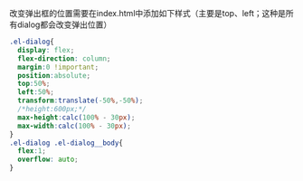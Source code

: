 

改变弹出框的位置需要在index.html中添加如下样式（主要是top、left；这种是所有dialog都会改变弹出位置）

```css
.el-dialog{
  display: flex;
  flex-direction: column;
  margin:0 !important;
  position:absolute;
  top:50%;
  left:50%;
  transform:translate(-50%,-50%);
  /*height:600px;*/
  max-height:calc(100% - 30px);
  max-width:calc(100% - 30px);
}
.el-dialog .el-dialog__body{
  flex:1;
  overflow: auto;
}
```


